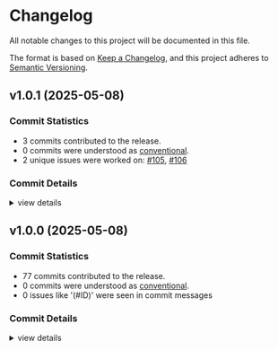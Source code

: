 # Changelog

All notable changes to this project will be documented in this file.

The format is based on [Keep a Changelog](https://keepachangelog.com/en/1.0.0/),
and this project adheres to [Semantic Versioning](https://semver.org/spec/v2.0.0.html).

## v1.0.1 (2025-05-08)

### Commit Statistics

<csr-read-only-do-not-edit/>

 - 3 commits contributed to the release.
 - 0 commits were understood as [conventional](https://www.conventionalcommits.org).
 - 2 unique issues were worked on: [#105](https://github.com/fonttools/fontspector/issues/105), [#106](https://github.com/fonttools/fontspector/issues/106)

### Commit Details

<csr-read-only-do-not-edit/>

<details><summary>view details</summary>

 * **[#105](https://github.com/fonttools/fontspector/issues/105)**
    - Fix font_version parsing ([`cbf7b4b`](https://github.com/fonttools/fontspector/commit/cbf7b4bdd0cc30ddda32c919cbbae9a5e0e09cd2))
 * **[#106](https://github.com/fonttools/fontspector/issues/106)**
    - Fix gpos/gsub typo ([`95867d8`](https://github.com/fonttools/fontspector/commit/95867d8e2048e160735ac7b7f5bb7e99b0fee50e))
 * **Uncategorized**
    - Add changelogs ([`8b511ed`](https://github.com/fonttools/fontspector/commit/8b511eda27d0f3c7bb9e1f21d9749585e35c2fce))
</details>

## v1.0.0 (2025-05-08)

### Commit Statistics

<csr-read-only-do-not-edit/>

 - 77 commits contributed to the release.
 - 0 commits were understood as [conventional](https://www.conventionalcommits.org).
 - 0 issues like '(#ID)' were seen in commit messages

### Commit Details

<csr-read-only-do-not-edit/>

<details><summary>view details</summary>

 * **Uncategorized**
    - Merge pull request #102 from fonttools/release-prep ([`e5435f4`](https://github.com/fonttools/fontspector/commit/e5435f4ab282338ccc818daca8dacf543de27022))
    - Read profile cargo files for release ([`5fe1c5a`](https://github.com/fonttools/fontspector/commit/5fe1c5aff636944c257ec25b19004426660db0c2))
    - Prep for 1.0.0 release ([`c1ef822`](https://github.com/fonttools/fontspector/commit/c1ef822c860b8dd53b363c9b69201981c75f757c))
    - Merge pull request #90 from fonttools/fix-87 ([`2319315`](https://github.com/fonttools/fontspector/commit/2319315f716210e99f25bc1e932be44e595322d4))
    - Downgrade fail to warn, fixes #87 ([`8e9b831`](https://github.com/fonttools/fontspector/commit/8e9b8311d2aca93ba65b6cb6cceecab00a1ebf76))
    - Merge pull request #80 from fonttools/dependency-hell ([`b8ec37d`](https://github.com/fonttools/fontspector/commit/b8ec37d7d52f440fc2d6a9470ee2d3056df2d94c))
    - Use skrifa::raw instead of read_fonts, pin deps ([`76eacb7`](https://github.com/fonttools/fontspector/commit/76eacb755b79772e761b832b8fe8983af81e07fa))
    - Merge pull request #63 from LuxxxLucy/lucy-multiple-proposal-br ([`2d675d5`](https://github.com/fonttools/fontspector/commit/2d675d5bfe5cdb3de99e1a2cf8c65964c144bc52))
    - A little more information ([`9ddede9`](https://github.com/fonttools/fontspector/commit/9ddede9bed035098a91ad07d6e8a70a873b2905c))
    - Update the checks ([`4110dcf`](https://github.com/fonttools/fontspector/commit/4110dcfd1c79131aea9893523b50e0b0bdfd2f95))
    - Latest read-fonts API ([`47a5310`](https://github.com/fonttools/fontspector/commit/47a531036503433ae38f78ef4fad98cf76536bf7))
    - Allow returning a code with an error ([`4b9f110`](https://github.com/fonttools/fontspector/commit/4b9f110c8d47f11401d49f533c06f93ed37ce7b1))
    - New clippy found new lints! ([`1933d0a`](https://github.com/fonttools/fontspector/commit/1933d0a7835610c4c59e2ca272696789320992e9))
    - Run cargo fmt ([`a97b2a9`](https://github.com/fonttools/fontspector/commit/a97b2a96d2ffbf6fab861b842096159d666a4dc9))
    - Neater repo organization (opentype profile) ([`f7c336d`](https://github.com/fonttools/fontspector/commit/f7c336db697bad52d7fa6cbd9fad9fd4a6392158))
    - Path direction check (with disclaimer) ([`9e1d13a`](https://github.com/fonttools/fontspector/commit/9e1d13a51a5ac1caa044b1e33a8deb4a31ed988a))
    - Move BezGlyph for re-use ([`853e720`](https://github.com/fonttools/fontspector/commit/853e720b160873e68dbb65ed52b7b6fc8fdf34a4))
    - Silence warnings ([`d26e978`](https://github.com/fonttools/fontspector/commit/d26e978be6dbedf3aea4a363c7aa4d06495e71d3))
    - Use ProfileBuilder to simplify OpenType profile ([`3f7d038`](https://github.com/fonttools/fontspector/commit/3f7d0387fd5112512b383261c4e59bb15e8efe93))
    - Move alt_caron to universal ([`d3f4035`](https://github.com/fonttools/fontspector/commit/d3f4035c1b67c7749600d124e5e97f7fd0f19d2c))
    - Stat_has_axis_value_tables / inconsistencies_between_fvar_STAT ([`ed2aa43`](https://github.com/fonttools/fontspector/commit/ed2aa43f514c6f340a8db6a5b9924f4ebd431c55))
    - Opentype/gpos_kerning_info => gpos_kerning_info (Universal profile) ([`854af14`](https://github.com/fonttools/fontspector/commit/854af14cacb2c785ac5f27e8fc64bd2b8c966743))
    - [opentype/stat/ital_axis] Escape the double quotes in rationale string ([`f73946b`](https://github.com/fonttools/fontspector/commit/f73946bd29f33aa2660ad820bd1dc7bcb6a7d2b1))
    - [opentype/stat/ital_axis] update rationale ([`0d8af42`](https://github.com/fonttools/fontspector/commit/0d8af42ffce929a8e54a90bdab84884c472c7c5f))
    - Use cache to determine codepoints in font ([`0514efc`](https://github.com/fonttools/fontspector/commit/0514efcf5e99d3c157fad5795816183d8f84e091))
    - Summarize super long title ([`8d4606f`](https://github.com/fonttools/fontspector/commit/8d4606f5da6ea8f66cc5e5adb2a04e1dd81f8aea))
    - Hide the blocked checks, we can't do anything about them ([`df298c1`](https://github.com/fonttools/fontspector/commit/df298c1a2a86b73521a4c208ce13d924d80ffe41))
    - NameID Display changed! ([`a12c7b0`](https://github.com/fonttools/fontspector/commit/a12c7b05939673a0f83b1d1e56ac6d9d227296db))
    - More micro-optimizations ([`7886854`](https://github.com/fonttools/fontspector/commit/788685487526a9d2d10a4b4466c59ebe307bd432))
    - Optimizations ([`dc71848`](https://github.com/fonttools/fontspector/commit/dc7184813e71e56c302d84bb18a06f9ae37747c8))
    - Export a DEFAULT_LOCATION setting ([`1ab59e9`](https://github.com/fonttools/fontspector/commit/1ab59e9064181e168765ea3f6cab9d8a28ddac5c))
    - Move all pens to a utility module in checkapi ([`8f86fd5`](https://github.com/fonttools/fontspector/commit/8f86fd56087c660943f39957d5471d865d2755fd))
    - Alt_caron ([`e878068`](https://github.com/fonttools/fontspector/commit/e8780680b042eb4800b069e2456222640ff00f75))
    - Fontations bug now fixed ([`f33b018`](https://github.com/fonttools/fontspector/commit/f33b0186cd55027ffbd564ba4422e102c524503b))
    - Silence warning ([`d2dad2a`](https://github.com/fonttools/fontspector/commit/d2dad2a5caacc8aab4de527787c7056a14d7bc94))
    - Italic angle check ([`73f7f01`](https://github.com/fonttools/fontspector/commit/73f7f01d9ee72a1807f4e1e6c06d8bb51fa4c605))
    - Gdef_non_mark_chars ([`73c02ec`](https://github.com/fonttools/fontspector/commit/73c02ec6de4d196ad7b3a5415e32c83462892f20))
    - Loca_maxp_num_glyphs ([`3f54264`](https://github.com/fonttools/fontspector/commit/3f542641bb55a8dd0089e1353912347eb464a63c))
    - Update legacy checks proposal field ([`ad3861e`](https://github.com/fonttools/fontspector/commit/ad3861e292ef2e1cbf118d5df8329c961123c90c))
    - Another check ([`9031c2a`](https://github.com/fonttools/fontspector/commit/9031c2adc5257bad10605d3962f78e08894aa92c))
    - More tests passing ([`43a758f`](https://github.com/fonttools/fontspector/commit/43a758f6a57ac82075e34775e2d8e21016a3c66a))
    - GDEF tests ([`a7c0d86`](https://github.com/fonttools/fontspector/commit/a7c0d86a9284a8293bdd8548754ec0b6e4d9dfcb))
    - Pass tests ([`e2ea2c8`](https://github.com/fonttools/fontspector/commit/e2ea2c820482310f8cfe83801701d03ac81b404b))
    - Expose FeatureRecord/Feature tables nicely ([`3a23051`](https://github.com/fonttools/fontspector/commit/3a230516002dbb17473a12c01c63b1e584dc0b1b))
    - Share itertools versions ([`71e6f81`](https://github.com/fonttools/fontspector/commit/71e6f81d35e3fbe8540a38ec532e382effa87459))
    - Debugging prints... ([`326b634`](https://github.com/fonttools/fontspector/commit/326b634e7eb36ddf2e445d722019e91befa0850f))
    - Everyone gets unicode-properties! ([`6218042`](https://github.com/fonttools/fontspector/commit/621804215cf361f7d515be71b71e8bd84bc481d7))
    - More passing tets ([`c9ae50f`](https://github.com/fonttools/fontspector/commit/c9ae50f2cf8727b11cf88681c00deda57ecf1825))
    - More! More! More! ([`c74c661`](https://github.com/fonttools/fontspector/commit/c74c66100b01403296c5843bb040cec58548b0a6))
    - Moah tests! ([`a4e1941`](https://github.com/fonttools/fontspector/commit/a4e1941d95944aefc0dc591b3a78e3e94a54e5f6))
    - Choose how we fail for assert_all_the_same ([`f219a34`](https://github.com/fonttools/fontspector/commit/f219a3494453e052b9da509edbb63ba1bf4f7dc4))
    - More tests ([`f4844a6`](https://github.com/fonttools/fontspector/commit/f4844a6723602657429abd1b3aa8fd2af5cf7737))
    - Bump read/write/skrifa versions, dump font-types, deal with fallout ([`d2fd7e4`](https://github.com/fonttools/fontspector/commit/d2fd7e4be7f70b014776c6a56ec035b5156692c0))
    - Make the tests pass ([`e80c95d`](https://github.com/fonttools/fontspector/commit/e80c95ddcaaea959e33e4664cdb423aa110904f6))
    - Add monospace check ([`6fa5520`](https://github.com/fonttools/fontspector/commit/6fa552004580b1ac1dd9822645790d08dfc5b6fe))
    - Improve glyph name API - move unwraps into API lib ([`2a094be`](https://github.com/fonttools/fontspector/commit/2a094bea6bbe22e15320c521aebbe493f3bb4c3c))
    - Use read-fonts' glyph class constants ([`3c41053`](https://github.com/fonttools/fontspector/commit/3c41053289a71d555710a66acc7cfc61cc2402ab))
    - Add --full-lists ([`8e1ae0b`](https://github.com/fonttools/fontspector/commit/8e1ae0b994b7b050c12245b32116d561554d9523))
    - Run code-tests in CI ([`ca20b6f`](https://github.com/fonttools/fontspector/commit/ca20b6fcaaaef95ad17d1224aa7f758757330ed2))
    - Remove unused leftover code ([`40af1bf`](https://github.com/fonttools/fontspector/commit/40af1bffbf22d17fcdbad5707bc45752b01ac277))
    - More alignment between checks and tests ([`523ad07`](https://github.com/fonttools/fontspector/commit/523ad0775d2f95306aa25bf96a14ef5e2acebc5a))
    - Align check with tests ([`338a433`](https://github.com/fonttools/fontspector/commit/338a43366003ef8928159cd5242a511a6e8daf12))
    - Pass a little more ([`b92af1d`](https://github.com/fonttools/fontspector/commit/b92af1d6d37648fa48d7506312bf70d6fc286a05))
    - Happening in pytest now ([`2a628d2`](https://github.com/fonttools/fontspector/commit/2a628d2f18d9a8abf19d3e872655f91bf04a1ef5))
    - Use fontbakery-bridge tests ([`1907f2b`](https://github.com/fonttools/fontspector/commit/1907f2b1a48cbe1f3978bc73554a127d5afd9a31))
    - Fix bugs found by Python test! ([`0955eec`](https://github.com/fonttools/fontspector/commit/0955eecad72a157be5b2c374a11ea08effcc8c42))
    - Missed ([`c5b9291`](https://github.com/fonttools/fontspector/commit/c5b929148096fafa19e0869e53021ae7c0e6f62f))
    - Postscript_name_consistency check ([`388e4bc`](https://github.com/fonttools/fontspector/commit/388e4bc0d08b6f14ad4dadbd57a0770cb34c8f59))
    - Name_postscript_vs_cff check ([`eb33242`](https://github.com/fonttools/fontspector/commit/eb33242909995d7ada66f9d57bf9998b00e3ab20))
    - Skip, don’t error, on CFF ([`e94a6c0`](https://github.com/fonttools/fontspector/commit/e94a6c0ad841ba15c7ef7ccdef9fdf71225ced29))
    - Move 'name/italic_names' to Universal profile. ([`0ce2aef`](https://github.com/fonttools/fontspector/commit/0ce2aef4e63fb53b278176bcb6516f86b6117e93))
    - Move 'name/no_copyright_on_description' to Universal profile. ([`0eaff9d`](https://github.com/fonttools/fontspector/commit/0eaff9d86043c79b29a3035722e1520fd67e6644))
    - Lack of STAT table is a skip, not an error ([`c664f31`](https://github.com/fonttools/fontspector/commit/c664f31758326c4f09b6373281ee2b76286271b9))
    - Some leftovers from universal/opentype split ([`c71f0da`](https://github.com/fonttools/fontspector/commit/c71f0da94f981a4bc69bda022ad1a2039a17f0d9))
    - Don’t overflow ([`95fd245`](https://github.com/fonttools/fontspector/commit/95fd2455cc140848e7f92f1ea3ff585e5a3c12a2))
    - Merge pull request #15 from felipesanches/issue_14 ([`57a2274`](https://github.com/fonttools/fontspector/commit/57a2274c13a2ac02292eaf60ec37f7cb63098304))
    - Split profiles Universal and OpenType ([`72550af`](https://github.com/fonttools/fontspector/commit/72550af9c9c8f9a9f4dad37a52f789290b4f6fb8))
</details>

